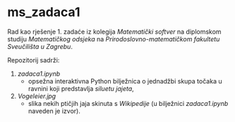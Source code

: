 # ms_zadaca1

Rad kao rješenje 1. zadaće iz kolegija _Matematički softver_ na diplomskom studiju _Matematičkog odsjeka_ na _Prirodoslovno-matematičkom fakultetu_ _Sveučilišta u Zagrebu_.

Repozitorij sadrži:
1. _zadaca1.ipynb_
    - opsežna interaktivna Python bilježnica o jednadžbi skupa točaka u ravnini koji predstavlja _siluetu jajeta_,
2. _Vogeleier.jpg_
    - slika nekih ptičjih jaja skinuta s _Wikipedije_ (u bilježnici _zadaca1.ipynb_ naveden je izvor).
